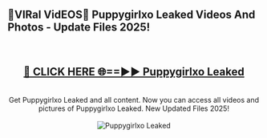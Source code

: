 <h2>🔴VIRal VidEOS🔴 Puppygirlxo Leaked Videos And Photos - Update Files 2025!</h2>
<br>
<div align="center">
<h2><a href="https://virallinks.top/odZfE0" rel="nofollow">🔴 CLICK HERE 🌐==►► Puppygirlxo Leaked</a></h2>
<br>
Get Puppygirlxo Leaked and all content. Now you can access all videos and pictures of Puppygirlxo Leaked. New Updated Files 2025!
<br>
<br>
<a href="https://virallinks.top/odZfE0" rel="nofollow" data-target="animated-image.originalLink"><img src="https://i.imgur.com/dJHk4Zq.gif)" alt="Puppygirlxo Leaked" style="max-width: 100%; display: inline-block;" data-target="animated-image.originalImage"></a>
</div>
<br>
